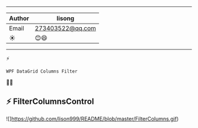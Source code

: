 ****

|Author|lisong|
|---|---
|Email|273403522@qq.com
|:sunny:|:blush::smile:

****

:zap:
```
WPF DataGrid Columns Filter 
```

:muscle::muscle:

:zap: FilterColumnsControl
------
![]https://github.com/lison999/README/blob/master/FilterColumns.gif)

